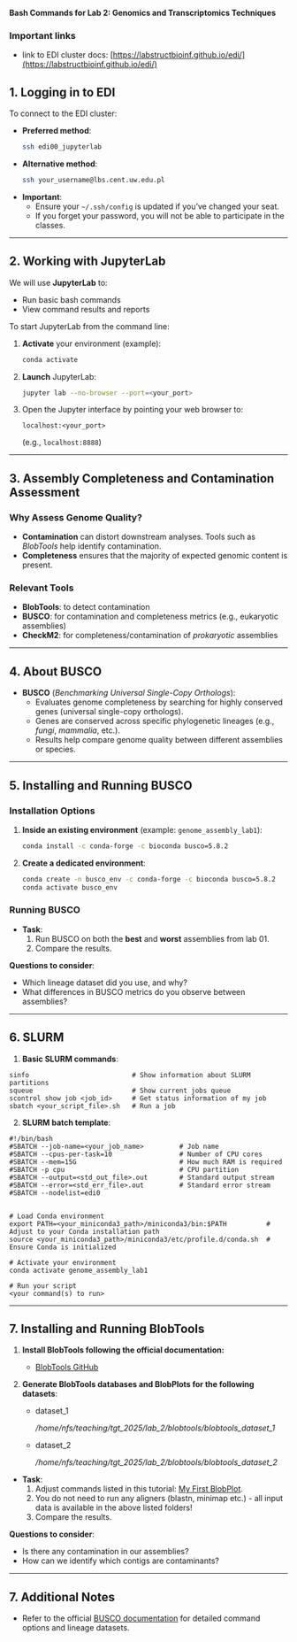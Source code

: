 
**Bash Commands for Lab 2: Genomics and Transcriptomics Techniques**

### **Important links**


- link to EDI cluster docs: [https://labstructbioinf.github.io/edi/](https://labstructbioinf.github.io/edi/)


## 1. Logging in to EDI

To connect to the EDI cluster:

- **Preferred method**:
  ```bash
  ssh edi00_jupyterlab
  ```
- **Alternative method**:
  ```bash
  ssh your_username@lbs.cent.uw.edu.pl
  ```
- **Important**:
  - Ensure your `~/.ssh/config` is updated if you’ve changed your seat.
  - If you forget your password, you will not be able to participate in the classes.

---

## 2. Working with JupyterLab

We will use **JupyterLab** to:

- Run basic bash commands
- View command results and reports

To start JupyterLab from the command line:

1. **Activate** your environment (example):
   ```bash
   conda activate
   ```
2. **Launch** JupyterLab:
   ```bash
   jupyter lab --no-browser --port=<your_port>
   ```
3. Open the Jupyter interface by pointing your web browser to:
   ```
   localhost:<your_port>
   ```
   (e.g., `localhost:8888`)

---

## 3. Assembly Completeness and Contamination Assessment

### Why Assess Genome Quality?
- **Contamination** can distort downstream analyses. Tools such as *BlobTools* help identify contamination.
- **Completeness** ensures that the majority of expected genomic content is present.

### Relevant Tools
- **BlobTools**: to detect contamination
- **BUSCO**: for contamination and completeness metrics (e.g., eukaryotic assemblies)
- **CheckM2**: for completeness/contamination of _prokaryotic_ assemblies

---

## 4. About BUSCO

- **BUSCO** (*Benchmarking Universal Single-Copy Orthologs*):
  - Evaluates genome completeness by searching for highly conserved genes (universal single-copy orthologs).
  - Genes are conserved across specific phylogenetic lineages (e.g., *fungi*, *mammalia*, etc.).
  - Results help compare genome quality between different assemblies or species.

---

## 5. Installing and Running BUSCO

### Installation Options

1. **Inside an existing environment** (example: `genome_assembly_lab1`):
   ```bash
   conda install -c conda-forge -c bioconda busco=5.8.2
   ```

2. **Create a dedicated environment**:
   ```bash
   conda create -n busco_env -c conda-forge -c bioconda busco=5.8.2
   conda activate busco_env
   ```

### Running BUSCO

- **Task**:
  1. Run BUSCO on both the **best** and **worst** assemblies from lab 01.
  2. Compare the results.

**Questions to consider**:
- Which lineage dataset did you use, and why?
- What differences in BUSCO metrics do you observe between assemblies?

---

## 6. SLURM

1. **Basic SLURM commands**:

```
sinfo                          # Show information about SLURM partitions
squeue                         # Show current jobs queue
scontrol show job <job_id>     # Get status information of my job
sbatch <your_script_file>.sh   # Run a job
```

2. **SLURM batch template**:
```
#!/bin/bash
#SBATCH --job-name=<your_job_name>         # Job name
#SBATCH --cpus-per-task=10                 # Number of CPU cores
#SBATCH --mem=15G                          # How much RAM is required
#SBATCH -p cpu                             # CPU partition
#SBATCH --output=<std_out_file>.out        # Standard output stream
#SBATCH --error=<std_err_file>.out         # Standard error stream
#SBATCH --nodelist=edi0


# Load Conda environment
export PATH=<your_miniconda3_path>/miniconda3/bin:$PATH          # Adjust to your Conda installation path
source <your_miniconda3_path>/miniconda3/etc/profile.d/conda.sh  # Ensure Conda is initialized

# Activate your environment
conda activate genome_assembly_lab1

# Run your script
<your command(s) to run>
```

---

## 7. Installing and Running BlobTools



1. **Install BlobTools following the official documentation:**
   - [BlobTools GitHub](https://github.com/DRL/blobtools)

2. **Generate BlobTools databases and BlobPlots for the following datasets**:
    - dataset_1

        _/home/nfs/teaching/tgt_2025/lab_2/blobtools/blobtools_dataset_1_
    
    - dataset_2
    
        _/home/nfs/teaching/tgt_2025/lab_2/blobtools/blobtools_dataset_2_


- **Task**:
  1. Adjust commands listed in this tutorial: [My First BlobPlot](https://blobtools.readme.io/docs/my-first-blobplot).
  2. You do not need to run any aligners (blastn, minimap etc.) - all input data is available in the above listed folders!
  3. Compare the results.

**Questions to consider**:
- Is there any contamination in our assemblies?
- How can we identify which contigs are contaminants?

---

## 7. Additional Notes

- Refer to the official [BUSCO documentation](https://busco.ezlab.org/) for detailed command options and lineage datasets.

